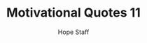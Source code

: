 ---
image: /assets/img/mq/mq_11_lewis.png
title: Motivational Quotes 11
categories:
  - Motivational Quotes
author: Hope Staff
notes: Motivational Quotes 11
embed: >-
  EMBED_GOES_HERE
transcript: >-
  SOME LINES OF TEXT START HERE
---